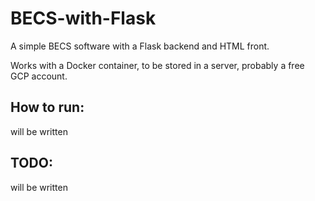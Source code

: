 # BECS-with-Flask
A simple BECS software with a Flask backend and HTML front.

Works with a Docker container, to be stored in a server, probably a free GCP account.

## How to run:
will be written

## TODO:
will be written
